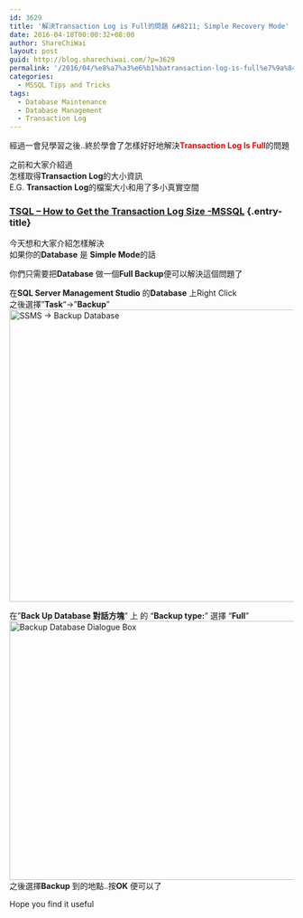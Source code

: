 ```yaml
---
id: 3629
title: '解決Transaction Log is Full的問題 &#8211; Simple Recovery Mode'
date: 2016-04-18T00:00:32+08:00
author: ShareChiWai
layout: post
guid: http://blog.sharechiwai.com/?p=3629
permalink: '/2016/04/%e8%a7%a3%e6%b1%batransaction-log-is-full%e7%9a%84%e5%95%8f%e9%a1%8c-simple-recovery-mode/'
categories:
  - MSSQL Tips and Tricks
tags:
  - Database Maintenance
  - Database Management
  - Transaction Log
---
```

經過一會兒學習之後..終於學會了怎樣好好地解決<span style="color: #ff0000;"><strong>Transaction Log Is Full</strong></span>的問題

之前和大家介紹過  
怎樣取得**Transaction Log**的大小資訊  
E.G. **Transaction Log**的檔案大小和用了多小真實空間

### <a href="http://blog.sharechiwai.com/2013/05/tsql-how-to-get-the-transaction-log-size-mssql/" rel="bookmark">TSQL – How to Get the Transaction Log Size -MSSQL</a> {.entry-title}

今天想和大家介紹怎樣解決  
如果你的**Database** 是 **Simple Mode**的話

你們只需要把**Database** 做一個**Full Backup**便可以解決這個問題了

在**SQL Server Management Studio** 的**Database** 上Right Click  
之後選擇&#8221;**Task**&#8220;->&#8221;**Backup**&#8221;  
<img class="alignnone" src="https://i2.wp.com/farm2.static.flickr.com/1713/25837943993_7e4e9f202e_z.jpg?resize=625%2C517" alt="SSMS -> Backup Database" width="625" height="517" data-recalc-dims="1" /> 

在&#8221;**Back Up Database 對話方塊**&#8221; 上 的 &#8220;**Backup type:**&#8221; 選擇 &#8220;**Full**&#8221;  
<img class="alignnone" src="https://i2.wp.com/farm2.static.flickr.com/1638/25835926924_3385aeba9d_z.jpg?resize=625%2C458" alt="Backup Database Dialogue Box" width="625" height="458" data-recalc-dims="1" />  
之後選擇**Backup** 到的地點..按**OK** 便可以了

Hope you find it useful